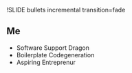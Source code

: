 !SLIDE bullets incremental transition=fade
## Me ##
* Software Support Dragon
* Boilerplate Codegeneration
* Aspiring Entreprenur

